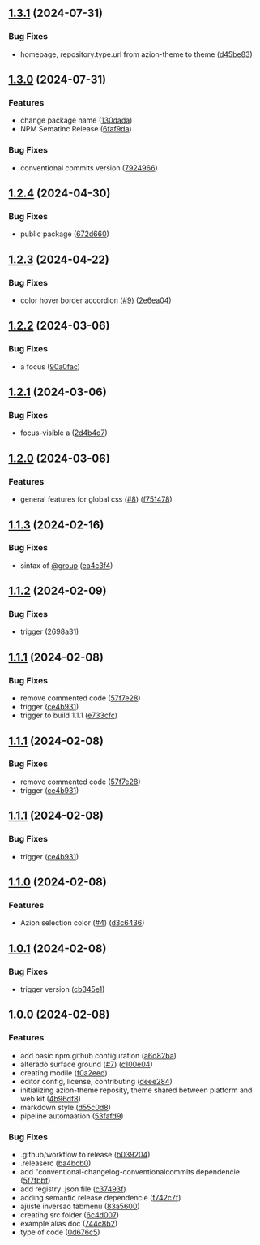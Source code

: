 ## [1.3.1](https://github.com/aziontech/theme/compare/v1.3.0...v1.3.1) (2024-07-31)

### Bug Fixes

* homepage, repository.type.url from azion-theme to theme ([d45be83](https://github.com/aziontech/theme/commit/d45be834988407f90e4b4772c796c91144106db5))

## [1.3.0](https://github.com/aziontech/azion-theme/compare/v1.2.17...v1.3.0) (2024-07-31)

### Features

* change package name ([130dada](https://github.com/aziontech/azion-theme/commit/130dada0028860d98fa4cb92c4f99cee97762f5a))
* NPM Sematinc Release ([6faf9da](https://github.com/aziontech/azion-theme/commit/6faf9da47385189b1cd19a5702dd84a2beb8c8a6))

### Bug Fixes

* conventional commits version ([7924966](https://github.com/aziontech/azion-theme/commit/79249667eef3cf71e25011a0780fa4c8e0876834))

## [1.2.4](https://github.com/aziontech/azion-theme/compare/v1.2.3...v1.2.4) (2024-04-30)


### Bug Fixes

* public package ([672d660](https://github.com/aziontech/azion-theme/commit/672d6609814189fcf87cb3cdbd85815c016fa5ae))

## [1.2.3](https://github.com/aziontech/azion-theme/compare/v1.2.2...v1.2.3) (2024-04-22)


### Bug Fixes

* color hover border accordion ([#9](https://github.com/aziontech/azion-theme/issues/9)) ([2e6ea04](https://github.com/aziontech/azion-theme/commit/2e6ea04f2740a1a266704526a55b1f84e42fa8ce))

## [1.2.2](https://github.com/aziontech/azion-theme/compare/v1.2.1...v1.2.2) (2024-03-06)


### Bug Fixes

* a focus ([90a0fac](https://github.com/aziontech/azion-theme/commit/90a0fac7772289444996a2df61536d4bb76bca18))

## [1.2.1](https://github.com/aziontech/azion-theme/compare/v1.2.0...v1.2.1) (2024-03-06)


### Bug Fixes

* focus-visible a ([2d4b4d7](https://github.com/aziontech/azion-theme/commit/2d4b4d77fea6489a89fc34d17c863477fa3b54f9))

## [1.2.0](https://github.com/aziontech/azion-theme/compare/v1.1.3...v1.2.0) (2024-03-06)


### Features

* general features for global css ([#8](https://github.com/aziontech/azion-theme/issues/8)) ([f751478](https://github.com/aziontech/azion-theme/commit/f75147847ec4adddc854be1ba5450980017bde48))

## [1.1.3](https://github.com/aziontech/azion-theme/compare/v1.1.2...v1.1.3) (2024-02-16)


### Bug Fixes

* sintax of [@group](https://github.com/group) ([ea4c3f4](https://github.com/aziontech/azion-theme/commit/ea4c3f4202122ef47389438d4b9a14dc2bc31f5a))

## [1.1.2](https://github.com/aziontech/azion-theme/compare/v1.1.1...v1.1.2) (2024-02-09)


### Bug Fixes

* trigger ([2698a31](https://github.com/aziontech/azion-theme/commit/2698a31207c145c86d41f05ce5a2c70e17d0ad5a))

## [1.1.1](https://github.com/aziontech/azion-theme/compare/v1.1.0...v1.1.1) (2024-02-08)


### Bug Fixes

* remove commented code ([57f7e28](https://github.com/aziontech/azion-theme/commit/57f7e285c3e53058360abf08756e2771915325c5))
* trigger ([ce4b931](https://github.com/aziontech/azion-theme/commit/ce4b931ee287f81eb729d39f723b9e6011bb37d3))
* trigger to build 1.1.1 ([e733cfc](https://github.com/aziontech/azion-theme/commit/e733cfc9a0cbbd3beed660d0ccf3cd6446b1f81e))

## [1.1.1](https://github.com/aziontech/azion-theme/compare/v1.1.0...v1.1.1) (2024-02-08)


### Bug Fixes

* remove commented code ([57f7e28](https://github.com/aziontech/azion-theme/commit/57f7e285c3e53058360abf08756e2771915325c5))
* trigger ([ce4b931](https://github.com/aziontech/azion-theme/commit/ce4b931ee287f81eb729d39f723b9e6011bb37d3))

## [1.1.1](https://github.com/aziontech/azion-theme/compare/v1.1.0...v1.1.1) (2024-02-08)


### Bug Fixes

* trigger ([ce4b931](https://github.com/aziontech/azion-theme/commit/ce4b931ee287f81eb729d39f723b9e6011bb37d3))

## [1.1.0](https://github.com/aziontech/azion-theme/compare/v1.0.1...v1.1.0) (2024-02-08)


### Features

* Azion selection color ([#4](https://github.com/aziontech/azion-theme/issues/4)) ([d3c6436](https://github.com/aziontech/azion-theme/commit/d3c643631044e8708424b687fbd4b1d2d1e2483c))

## [1.0.1](https://github.com/aziontech/azion-theme/compare/v1.0.0...v1.0.1) (2024-02-08)


### Bug Fixes

* trigger version ([cb345e1](https://github.com/aziontech/azion-theme/commit/cb345e167ff9e3946d718ae9bc9dc9f31f487e69))

## 1.0.0 (2024-02-08)


### Features

* add basic npm.github configuration ([a6d82ba](https://github.com/aziontech/azion-theme/commit/a6d82baae6dfeb723b329805ab2d05da8e486481))
* alterado surface ground ([#7](https://github.com/aziontech/azion-theme/issues/7)) ([c100e04](https://github.com/aziontech/azion-theme/commit/c100e040807d4ec14bae26f4c0eb5a3d727a091f))
* creating modile ([f0a2eed](https://github.com/aziontech/azion-theme/commit/f0a2eed256e710cf9ecc2c1efbf8d88e92deb5a2))
* editor config, license, contributing ([deee284](https://github.com/aziontech/azion-theme/commit/deee284ae8c4306d47428116511612a3663bbb1c))
* initializing azion-theme reposity, theme shared between platform and web kit ([4b96df8](https://github.com/aziontech/azion-theme/commit/4b96df8f621709c340afc53a2e5ff492583ecf04))
* markdown style ([d55c0d8](https://github.com/aziontech/azion-theme/commit/d55c0d88314c5ee7d31fbd0bbd5ad87c64e3b289))
* pipeline automaation ([53fafd9](https://github.com/aziontech/azion-theme/commit/53fafd951bfb7f209a79ae9bedef914f55d9cfe2))


### Bug Fixes

* .github/workflow to release ([b039204](https://github.com/aziontech/azion-theme/commit/b039204a41ec9aa1256ad40432130c3e2c45a3ef))
* .releaserc ([ba4bcb0](https://github.com/aziontech/azion-theme/commit/ba4bcb0b2b8f43ca7f504ee746afc5a3eaae6b41))
* add "conventional-changelog-conventionalcommits dependencie ([5f7fbbf](https://github.com/aziontech/azion-theme/commit/5f7fbbf917be85c239e356c6de6120223012a255))
* add registry .json file ([c37493f](https://github.com/aziontech/azion-theme/commit/c37493f3cd58eab83b7554b9f5c540908ecbd52a))
* adding semantic release dependencie ([f742c7f](https://github.com/aziontech/azion-theme/commit/f742c7fb3773d1e4b340ea66819c3c24eafdff92))
* ajuste inversao tabmenu ([83a5600](https://github.com/aziontech/azion-theme/commit/83a5600c9dab4a85b74274880dc55267935ad7e7))
* creating src folder ([6c4d007](https://github.com/aziontech/azion-theme/commit/6c4d00763a5dcda9b299ac4a3878556ee26c0eac))
* example alias doc ([744c8b2](https://github.com/aziontech/azion-theme/commit/744c8b228bbaa5912d839b8434f6abe981f28ec5))
* type of code ([0d676c5](https://github.com/aziontech/azion-theme/commit/0d676c523b8b66d88359272319a2a09bf7d5fd44))

